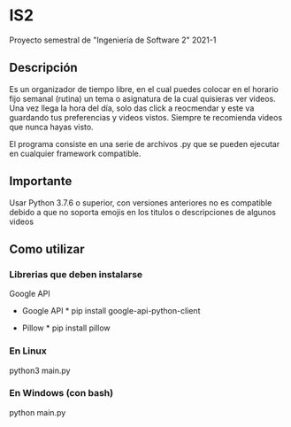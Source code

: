 # IS2
Proyecto semestral de "Ingeniería de Software 2" 2021-1

## Descripción
Es un organizador de tiempo libre, en el cual puedes colocar en el horario fijo semanal (rutina) un tema o asignatura de la cual quisieras ver videos. Una vez llega la hora del día, solo das click a reocmendar y este va guardando tus preferencias y videos vistos. Siempre te recomienda videos que nunca hayas visto.

El programa consiste en una serie de archivos .py que se pueden ejecutar en cualquier framework compatible.


## Importante
Usar Python 3.7.6 o superior, con versiones anteriores no es compatible debido a que no soporta emojis en los titulos o descripciones de algunos videos


## Como utilizar

### Librerias que deben instalarse
Google API

* Google API *
pip install google-api-python-client 


* Pillow *
pip install pillow




### En Linux
python3 main.py


### En Windows (con bash)
python main.py
